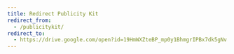 ```yaml
---
title: Redirect Publicity Kit
redirect_from:
  - /publicitykit/
redirect_to:
  - https://drive.google.com/open?id=19HmWXZteBP_mp0y1BhmgrIPBx7dk5gNv
---
```

